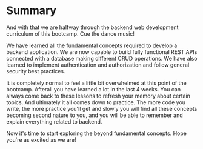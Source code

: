 # Summary

And with that we are halfway through the backend web development curriculum of this bootcamp. Cue the dance music!

We have learned all the fundamental concepts required to develop a backend application. We are now capable to build fully functional REST APIs connected with a database making different CRUD operations. We have also learned to implement authentication and authorization and follow general security best practices.

It is completely normal to feel a little bit overwhelmed at this point of the bootcamp. Afterall you have learned a lot in the last 4 weeks. You can always come back to these lessons to refresh your memory about certain topics. And ultimately it all comes down to practice. The more code you write, the more practice you'll get and slowly you will find all these concepts becoming second nature to you, and you will be able to remember and explain everything related to backend.

Now it's time to start exploring the beyond fundamental concepts. Hope you're as excited as we are!